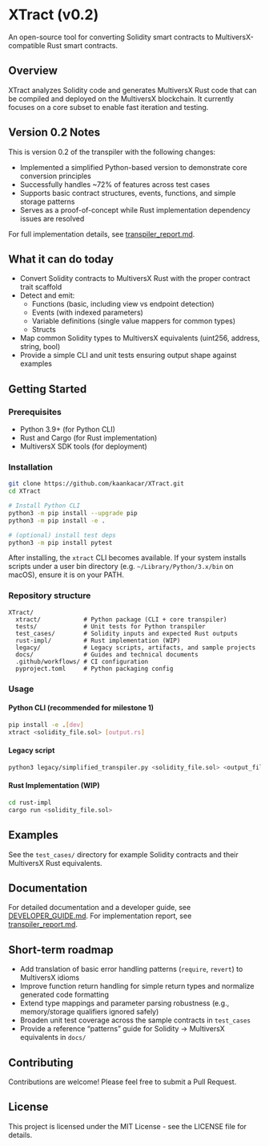 # XTract (v0.2)

An open-source tool for converting Solidity smart contracts to MultiversX-compatible Rust smart contracts.

## Overview

XTract analyzes Solidity code and generates MultiversX Rust code that can be compiled and deployed on the MultiversX blockchain. It currently focuses on a core subset to enable fast iteration and testing.

## Version 0.2 Notes

This is version 0.2 of the transpiler with the following changes:
- Implemented a simplified Python-based version to demonstrate core conversion principles
- Successfully handles ~72% of features across test cases
- Supports basic contract structures, events, functions, and simple storage patterns
- Serves as a proof-of-concept while Rust implementation dependency issues are resolved

For full implementation details, see [transpiler_report.md](transpiler_report.md).

## What it can do today

- Convert Solidity contracts to MultiversX Rust with the proper contract trait scaffold
- Detect and emit:
  - Functions (basic, including view vs endpoint detection)
  - Events (with indexed parameters)
  - Variable definitions (single value mappers for common types)
  - Structs
- Map common Solidity types to MultiversX equivalents (uint256, address, string, bool)
- Provide a simple CLI and unit tests ensuring output shape against examples

## Getting Started

### Prerequisites

- Python 3.9+ (for Python CLI)
- Rust and Cargo (for Rust implementation)
- MultiversX SDK tools (for deployment)

### Installation

```bash
git clone https://github.com/kaankacar/XTract.git
cd XTract

# Install Python CLI
python3 -m pip install --upgrade pip
python3 -m pip install -e .

# (optional) install test deps
python3 -m pip install pytest
```

After installing, the `xtract` CLI becomes available. If your system installs scripts under a user bin directory (e.g. `~/Library/Python/3.x/bin` on macOS), ensure it is on your PATH.

### Repository structure

```
XTract/
  xtract/            # Python package (CLI + core transpiler)
  tests/             # Unit tests for Python transpiler
  test_cases/        # Solidity inputs and expected Rust outputs
  rust-impl/         # Rust implementation (WIP)
  legacy/            # Legacy scripts, artifacts, and sample projects
  docs/              # Guides and technical documents
  .github/workflows/ # CI configuration
  pyproject.toml     # Python packaging config
```

### Usage

#### Python CLI (recommended for milestone 1)

```bash
pip install -e .[dev]
xtract <solidity_file.sol> [output.rs]
```

#### Legacy script

```bash
python3 legacy/simplified_transpiler.py <solidity_file.sol> <output_file.rs>
```

#### Rust Implementation (WIP)

```bash
cd rust-impl
cargo run <solidity_file.sol>
```

## Examples

See the `test_cases/` directory for example Solidity contracts and their MultiversX Rust equivalents.

## Documentation

For detailed documentation and a developer guide, see [DEVELOPER_GUIDE.md](docs/DEVELOPER_GUIDE.md).
For implementation report, see [transpiler_report.md](transpiler_report.md).

## Short-term roadmap

- Add translation of basic error handling patterns (`require`, `revert`) to MultiversX idioms
- Improve function return handling for simple return types and normalize generated code formatting
- Extend type mappings and parameter parsing robustness (e.g., memory/storage qualifiers ignored safely)
- Broaden unit test coverage across the sample contracts in `test_cases`
- Provide a reference “patterns” guide for Solidity → MultiversX equivalents in `docs/`

## Contributing

Contributions are welcome! Please feel free to submit a Pull Request.

## License

This project is licensed under the MIT License - see the LICENSE file for details.